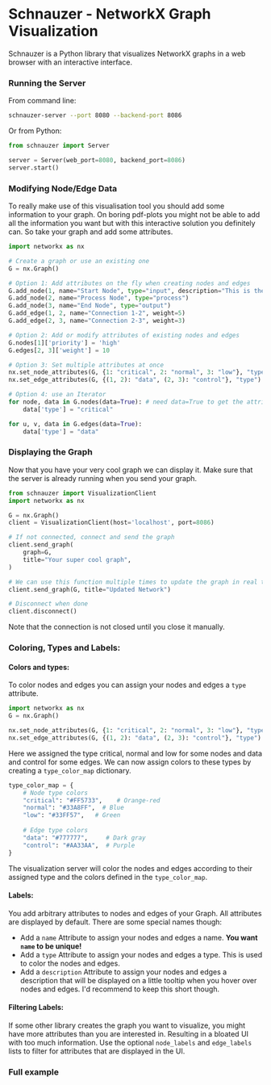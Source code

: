 # Schnauzer - NetworkX Graph Visualization

Schnauzer is a Python library that visualizes NetworkX graphs in a web browser with an interactive interface.

### Running the Server

From command line:
```bash
schnauzer-server --port 8080 --backend-port 8086
```

Or from Python:
```python
from schnauzer import Server

server = Server(web_port=8080, backend_port=8086)
server.start()
```

### Modifying Node/Edge Data
To really make use of this visualisation tool you should add some information to your graph. On boring pdf-plots you might not be able to add all the information you want but with this interactive solution you definitely can. So take your graph and add some attributes.

```python
import networkx as nx

# Create a graph or use an existing one
G = nx.Graph()

# Option 1: Add attributes on the fly when creating nodes and edges
G.add_node(1, name="Start Node", type="input", description="This is the start")
G.add_node(2, name="Process Node", type="process")
G.add_node(3, name="End Node", type="output")
G.add_edge(1, 2, name="Connection 1-2", weight=5)
G.add_edge(2, 3, name="Connection 2-3", weight=3)

# Option 2: Add or modify attributes of existing nodes and edges
G.nodes[1]['priority'] = 'high'
G.edges[2, 3]['weight'] = 10

# Option 3: Set multiple attributes at once
nx.set_node_attributes(G, {1: "critical", 2: "normal", 3: "low"}, "type")
nx.set_edge_attributes(G, {(1, 2): "data", (2, 3): "control"}, "type")

# Option 4: use an Iterator
for node, data in G.nodes(data=True): # need data=True to get the attributes as well!
    data['type'] = "critical"

for u, v, data in G.edges(data=True):
    data['type'] = "data"
```

### Displaying the Graph
Now that you have your very cool graph we can display it. Make sure that the server is already running when you send your graph.
```python
from schnauzer import VisualizationClient
import networkx as nx

G = nx.Graph()
client = VisualizationClient(host='localhost', port=8086)

# If not connected, connect and send the graph
client.send_graph(
    graph=G,
    title="Your super cool graph",
)

# We can use this function multiple times to update the graph in real time.
client.send_graph(G, title="Updated Network")

# Disconnect when done
client.disconnect()
```
Note that the connection is not closed until you close it manually.

### Coloring, Types and Labels:
#### Colors and types:
To color nodes and edges you can assign your nodes and edges a `type` attribute.
```python
import networkx as nx
G = nx.Graph()

nx.set_node_attributes(G, {1: "critical", 2: "normal", 3: "low"}, "type")
nx.set_edge_attributes(G, {(1, 2): "data", (2, 3): "control"}, "type")
```
Here we assigned the type critical, normal and low for some nodes and data and control for some edges. We can now assign colors to these types by creating a `type_color_map` dictionary.

```python
type_color_map = {
    # Node type colors
    "critical": "#FF5733",    # Orange-red 
    "normal": "#33A8FF",  # Blue
    "low": "#33FF57",   # Green
    
    # Edge type colors
    "data": "#777777",     # Dark gray
    "control": "#AA33AA",  # Purple
}
```
The visualization server will color the nodes and edges according to their assigned type and the colors defined in the `type_color_map`.

#### Labels:
You add arbitrary attributes to nodes and edges of your Graph. All attributes are displayed by default. There are some special names though:
- Add a `name` Attribute to assign your nodes and edges a name. **You want `name` to be unique!**
- Add a `type` Attribute to assign your nodes and edges a type. This is used to color the nodes and edges.
- Add a `description` Attribute to assign your nodes and edges a description that will be displayed on a little tooltip when you hover over nodes and edges. I'd recommend to keep this short though.

#### Filtering Labels:
If some other library creates the graph you want to visualize, you might have more attributes than you are interested in. Resulting in a bloated UI with too much information. Use the optional `node_labels` and `edge_labels` lists to filter for attributes that are displayed in the UI.


### Full example
```
```